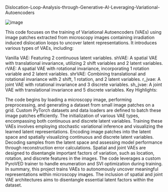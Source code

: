 Dislocation-Loop-Analysis-through-Generative-AI-Leveraging-Variational-Autoencoders

![image](https://github.com/shradhautk/Dislocation-Loop-Analysis-through-Generative-AI-Leveraging-Variational-Autoencoders/assets/101154495/121cb704-385b-41ac-bb71-871cce8e5950)

This code focuses on the training of Variational Autoencoders (VAEs) using image patches extracted from microscopy images containing irradiation induced dislocation loops to uncover latent representations. It introduces various types of VAEs, including:

Vanilla VAE: Featuring 2 continuous latent variables.
shVAE: A spatial VAE with translational invariance, utilizing 2 shift variables and 2 latent variables.
rVAE: A spatial VAE with rotational invariance, incorporating 1 rotation variable and 2 latent variables.
shrVAE: Combining translational and rotational invariance with 2 shift, 1 rotation, and 2 latent variables.
r_jvae: A joint VAE with rotational invariance and 3 discrete variables.
sh_jvae: A joint VAE with translational invariance and 5 discrete variables.
Key Highlights:

The code begins by loading a microscopy image, performing preprocessing, and generating a dataset from small image patches on a grid.
Custom PyTorch datasets and data loaders are defined to batch these image patches efficiently.
The initialization of various VAE types, encompassing both continuous and discrete latent variables.
Training these VAEs involves employing stochastic variational inference and visualizing the learned latent representations.
Encoding image patches into the latent space and spatially visualizing continuous and discrete latent variables.
Decoding samples from the latent space and assessing model performance through reconstruction error calculations.
Spatial and joint VAEs are designed to disentangle important factors of variation, such as location, rotation, and discrete features in the images.
The code leverages a custom PyroVED trainer to handle enumeration and SVI optimization during training.
In summary, this project trains VAEs to autonomously uncover meaningful representations within microscopy images. The inclusion of spatial and joint VAE architectures aims to disentangle essential latent factors within the dataset.





